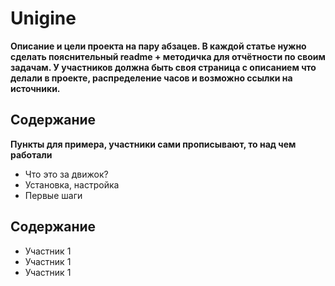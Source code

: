 # Unigine
**Описание и цели проекта на пару абзацев.
В каждой статье нужно сделать пояснительный readme + методичка для отчётности по своим задачам. У участников должна быть своя страница с описанием что делали в проекте, распределение часов и возможно ссылки на источники.** 

## Содержание
**Пункты для примера, участники сами прописывают, то над чем работали**
- Что это за движок?
- Установка, настройка
- Первые шаги

## Содержание
- Участник 1
- Участник 1
- Участник 1

